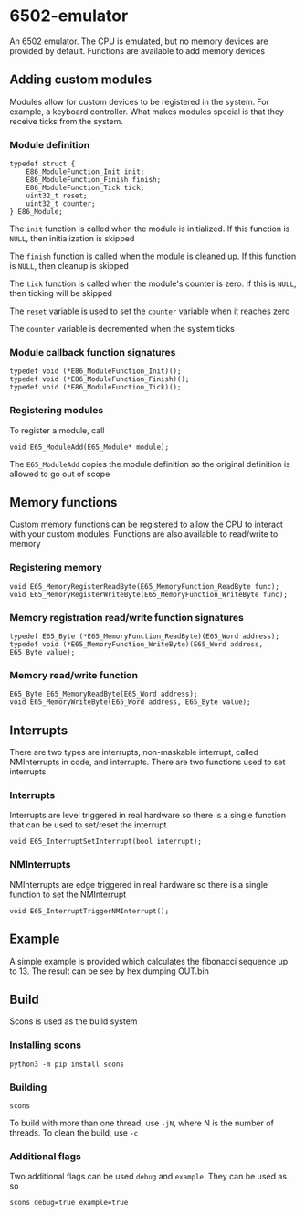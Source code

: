 # 6502-emulator
An 6502 emulator. The CPU is emulated, but no memory devices are provided by
default. Functions are available to add memory devices

## Adding custom modules
Modules allow for custom devices to be registered in the system. For example, 
a keyboard controller. What makes modules special is that they receive ticks
from the system.

### Module definition
```
typedef struct {
    E86_ModuleFunction_Init init;
    E86_ModuleFunction_Finish finish;
    E86_ModuleFunction_Tick tick;
    uint32_t reset;
    uint32_t counter;
} E86_Module;
```

The `init` function is called when the module is initialized. If this function 
is `NULL`, then initialization is skipped

The `finish` function is called when the module is cleaned up. If this
function is `NULL`, then cleanup is skipped

The `tick` function is called when the module's counter is zero. If this is
`NULL`, then ticking will be skipped

The `reset` variable is used to set the `counter` variable when it reaches
zero

The `counter` variable is decremented when the system ticks

### Module callback function signatures
```
typedef void (*E86_ModuleFunction_Init)();
typedef void (*E86_ModuleFunction_Finish)();
typedef void (*E86_ModuleFunction_Tick)();
```

### Registering modules
To register a module, call
```
void E65_ModuleAdd(E65_Module* module);
```
The `E65_ModuleAdd` copies the module definition so the original definition is
allowed to go out of scope

## Memory functions
Custom memory functions can be registered to allow the CPU to interact with
your custom modules. Functions are also available to read/write to memory

### Registering memory
```
void E65_MemoryRegisterReadByte(E65_MemoryFunction_ReadByte func);
void E65_MemoryRegisterWriteByte(E65_MemoryFunction_WriteByte func);
```

### Memory registration read/write function signatures
```
typedef E65_Byte (*E65_MemoryFunction_ReadByte)(E65_Word address);
typedef void (*E65_MemoryFunction_WriteByte)(E65_Word address, E65_Byte value);
```

### Memory read/write function
```
E65_Byte E65_MemoryReadByte(E65_Word address);
void E65_MemoryWriteByte(E65_Word address, E65_Byte value);
```

## Interrupts
There are two types are interrupts, non-maskable interrupt, called NMInterrupts 
in code, and interrupts. There are two functions used to set interrupts

### Interrupts
Interrupts are level triggered in real hardware so there is a single function
that can be used to set/reset the interrupt
```
void E65_InterruptSetInterrupt(bool interrupt);
```

### NMInterrupts
NMInterrupts are edge triggered in real hardware so there is a single function
to set the NMInterrupt
```
void E65_InterruptTriggerNMInterrupt();
```

## Example
A simple example is provided which calculates the fibonacci sequence up to
13. The result can be see by hex dumping OUT.bin

## Build
Scons is used as the build system

### Installing scons
```
python3 -m pip install scons
```

### Building
```
scons
```

To build with more than one thread, use `-jN`, where N is the number of threads.
To clean the build, use `-c`

### Additional flags
Two additional flags can be used `debug` and `example`. They can be used as so
```
scons debug=true example=true
```